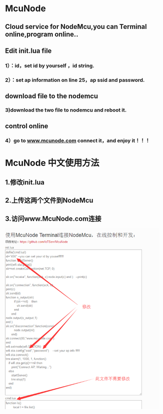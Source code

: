 # McuNode    
## Cloud service for NodeMcu,you can Terminal online,program online..  
## Edit init.lua file   
### 1）：id，set id by yourself ，id string.   
### 2）：set ap information on line 25，ap ssid and password.  
## download file to the nodemcu  
### 3)download the two file to nodemcu and reboot it.  
## control online  
### 4）go to www.mcunode.com connect it，and enjoy it！！！  
# McuNode 中文使用方法    
## 1.修改init.lua  
## 2.上传这两个文件到NodeMcu  
## 3.访问www.McuNode.com连接  

![image](https://raw.githubusercontent.com/IoTServ/McuNode/master/file-edit.png)

